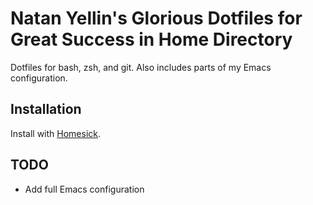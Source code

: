 # Natan Yellin's Glorious Dotfiles for Great Success in Home Directory
Dotfiles for bash, zsh, and git. Also includes parts of my Emacs configuration.
## Installation
Install with [Homesick](https://github.com/technicalpickles/homesick).
## TODO
* Add full Emacs configuration
